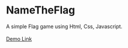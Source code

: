 # NameTheFlag
A simple Flag game using Html, Css, Javascript. <br><br>
<a href="https://jo-erl.github.io/NameTheFlag/">Demo Link</a><br><br>

<!--![Flag](https://github.com/user-attachments/assets/f45b561d-3765-4057-b139-fa430e36ecb6)-->

